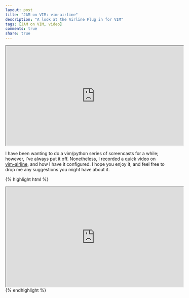 ```yaml
---
layout: post
title: "JAM on VIM: vim-airline"
description: "A look at the Airline Plug in for VIM"
tags: [JAM on VIM, video]
comments: true
share: true
---
```


<iframe width="560" height="315" src="http://www.youtube.com/embed/hQbWoVj3WZ4"> </iframe>

I have been wanting to do a vim/python series of screencasts for a while;
however, I've always put it off.  Nonetheless, I recorded a quick video on
[vim-airline](https://github.com/bling/vim-airline), and how I have it
configured.  I hope you enjoy it, and feel free to drop me any suggestions you
might have about it.

{% highlight html %}
<iframe width="560" height="315" src="http://www.youtube.com/embed/hQbWoVj3WZ4"> </iframe>
{% endhighlight %}
